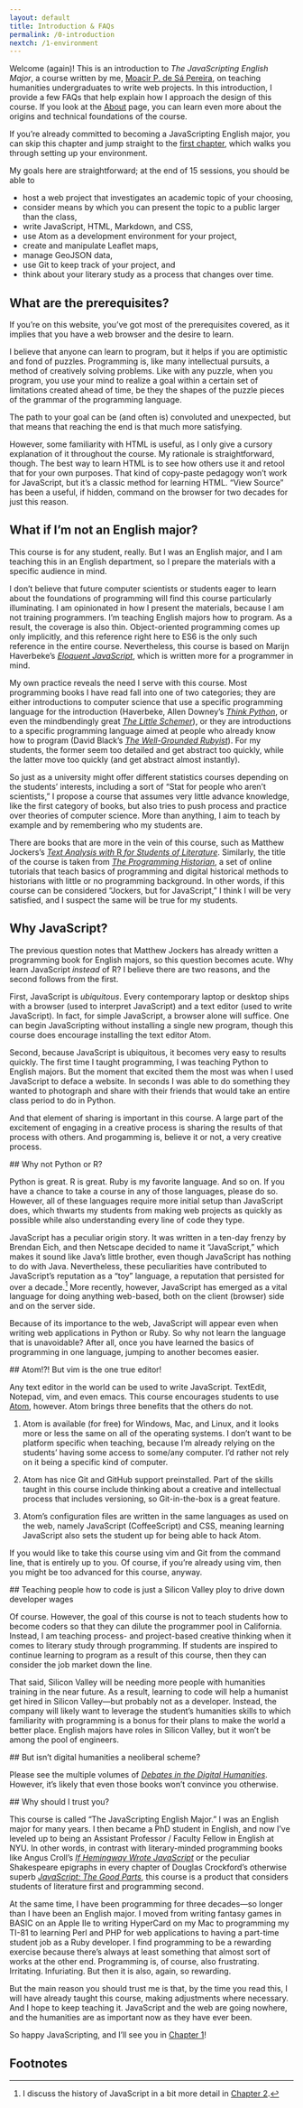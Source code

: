 ```yaml
---
layout: default
title: Introduction & FAQs
permalink: /0-introduction
nextch: /1-environment
---
```


Welcome (again)! This is an introduction to *The JavaScripting
English Major*, a course written by me, [Moacir P. de Sá
Pereira](http://moacir.com), on teaching humanities undergraduates to write
web projects. In this introduction, I provide a few FAQs that help explain how
I approach the design of this course. If you look at the [About](/about)
page, you can learn even more about the origins and technical foundations of
the course.

If you’re already committed to becoming a JavaScripting English major, you can
skip this chapter and jump straight to the [first chapter](/1-environment),
which walks you through setting up your environment. 

My goals here are straightforward; at the end of 15 sessions, you should be
able to

* host a web project that investigates an academic topic of your
choosing,
* consider means by which you can present the topic to a public larger than
the class,
* write JavaScript, HTML, Markdown, and CSS,
* use Atom as a development environment for your project,
* create and manipulate Leaflet maps,
* manage GeoJSON data,
* use Git to keep track of your project, and
* think about your literary study as a process that changes over time.

<section id="prerequisites">

## What are the prerequisites?

If you’re on this website, you’ve got most of the prerequisites covered, as it
implies that you have a web browser and the desire to learn. 

I believe that anyone can learn to program, but it helps if you are optimistic
and fond of puzzles. Programming is, like many intellectual pursuits,
a method of creatively solving problems. Like with any puzzle, when you
program, you use your mind to realize a goal within a certain set of
limitations created ahead of time, be they the shapes of the puzzle pieces of
the grammar of the programming language.

The path to your goal can be (and often is) convoluted and unexpected,
but that means that reaching the end is that much more satisfying.

However, some familiarity with HTML is useful, as I only give a cursory explanation of
it throughout the course. My rationale is straightforward, though. The best
way to learn HTML is to see how others use it and retool that for your own
purposes. That kind of copy-paste pedagogy won’t work for JavaScript, but it’s
a classic method for learning HTML. “View Source” has been a useful, if hidden,
command on the browser for two decades for just this reason.

</section>

<section id="not-english-major">

## What if I’m not an English major?

This course is for any student, really. But I was an English major, and I am
teaching this in an English department, so I prepare the materials with a
specific audience in mind. 

I don’t believe that future computer scientists or students eager to learn
about the foundations of programming will find this course particularly
illuminating. I am opinionated in how I present the materials, because I am
not training programmers. I’m teaching English majors how to program. As a
result, the coverage is also thin. Object-oriented programming comes up only
implicitly, and this reference right here to ES6 is the only such reference in
the entire course. Nevertheless, this course is based on Marijn Haverbeke’s
[*Eloquent JavaScript*](http://eloquentjavascript.net), which is written more
for a programmer in mind.

My own practice reveals the need I serve with this course. Most programming
books I have read fall into one of two categories; they are either
introductions to computer science that use a specific programming language for
the introduction (Haverbeke, Allen Downey’s [*Think
Python*](http://greenteapress.com/wp/think-python-2e/), or even the
mindbendingly great [*The Little
Schemer*](https://mitpress.mit.edu/books/little-schemer)), or they are
introductions to a specific programming language aimed at people who already
know how to program (David Black’s [*The Well-Grounded
Rubyist*](https://www.manning.com/books/the-well-grounded-rubyist-second-edition)).
For my students, the former seem too
detailed and get abstract too quickly, while the latter move too quickly (and
get abstract almost instantly).

So just as a university might offer different statistics courses depending on
the students’ interests, including a sort of “Stat for people who aren’t
scientists,” I propose a course that assumes very little advance
knowledge, like the first category of books, but also tries to push process and
practice over theories of computer science. More than anything, I aim to teach
by example and by remembering who my students are.

There are books that are more in the vein of this course, such as Matthew
Jockers’s [*Text Analysis with* R *for Students of
Literature*](http://www.matthewjockers.net/text-analysis-with-r-for-students-of-literature/).
Similarly, the title of the course is taken from [*The Programming
Historian*](https://programminghistorian.org/), a set of online tutorials that
teach basics of programming and digital historical methods to historians with
little or no programming background. In other words, if this course can be
considered “Jockers, but for JavaScript,” I think I will be very satisfied,
and I suspect the same will be true for my students.

</section>
<section id="why-javascript">

## Why JavaScript?

The previous question notes that Matthew Jockers has already written a
programming book for English majors, so this question becomes acute. Why learn
JavaScript *instead* of R? I believe there are two reasons, and the second
follows from the first. 

First, JavaScript is *ubiquitous*. Every contemporary laptop or desktop ships
with a browser (used to interpret JavaScript) and a text editor (used to write
JavaScript). In fact, for simple JavaScript, a browser alone will suffice.
One can begin JavaScripting without installing a single new program, though
this course does encourage installing the text editor Atom.

Second, because JavaScript is ubiquitous, it becomes very easy to results
quickly. The first time I taught programming, I was teaching Python to English
majors. But the moment that excited them the most was when I used JavaScript
to deface a website. In seconds I was able to do something they wanted to
photograph and share with their friends that would take an entire class period
to do in Python. 

And that element of sharing is important in this course. A large part of the
excitement of engaging in a creative process is sharing the results of that
process with others. And progamming is, believe it or not, a very creative
process.

</section>

<section id="not-python">
## Why not Python or R?

Python is great. R is great. Ruby is my favorite language. And so on. If you
have a chance to take a course in any of those languages, please do so.
However, all of these languages require more initial setup than JavaScript
does, which thwarts my students from making web projects as quickly as
possible while also understanding every line of code they type.

JavaScript has a peculiar origin story. It was written in a ten-day frenzy by
Brendan Eich, and then Netscape decided to name it “JavaScript,” which makes
it sound like Java’s little brother, even though JavaScript has nothing to do
with Java. Nevertheless, these peculiarities have contributed to JavaScript’s
reputation as a “toy” language, a reputation that persisted for over a
decade.[^js-history] More recently, however, JavaScript has emerged as a vital
language for doing anything web-based, both on the client (browser) side and
on the server side. 

Because of its importance to the web, JavaScript will appear even when writing
web applications in Python or Ruby. So why not learn the language that is
unavoidable? After all, once you have learned the basics of programming in one
language, jumping to another becomes easier.

</section>
<section id="why-atom">
## Atom!?! But vim is the one true editor!

Any text editor in the world can be used to write JavaScript. TextEdit,
Notepad, vim, and even emacs. This course encourages students to use
[Atom](http://atom.io), however. Atom brings three benefits that the others do
not.

1. Atom is available (for free) for Windows, Mac, and Linux, and it looks more
   or less the same on all of the operating systems. I don’t want to be
   platform specific when teaching, because I’m already relying on the
   students’ having some access to some/any computer. I’d rather not rely on it
   being a specific kind of computer.

1. Atom has nice Git and GitHub support preinstalled. Part of the
   skills taught in this course include thinking about a creative and
   intellectual process that includes versioning, so Git-in-the-box is a great
   feature.

1. Atom’s configuration files are written in the same languages as used on the
   web, namely JavaScript (CoffeeScript) and CSS, meaning learning JavaScript
   also sets the student up for being able to hack Atom.

If you would like to take this course using vim and Git from the command line,
that is entirely up to you. Of course, if you’re already using vim, then you
might be too advanced for this course, anyway.

</section>
<section id="exploitation">
## Teaching people how to code is just a Silicon Valley ploy to drive down developer wages

Of course. However, the goal of this course is not to teach
students how to become coders so that they can dilute the programmer pool in
California. Instead, I am teaching process- and project-based creative
thinking when it comes to literary study through programming. If students are
inspired to continue learning to program as a result of this course, then they
can consider the job market down the line.

That said, Silicon Valley will be needing more people with humanities training
in the near future. As a result, learning to code will help a humanist get hired in
Silicon Valley—but probably not as a developer. Instead, the company will
likely want to leverage the student’s humanities skills to which familiarity
with programming is a bonus for their plans to make the world a better place.
English majors have roles in Silicon Valley, but it won’t be among the pool of
engineers.

</section>
<section id="neoliberalism">
## But isn’t digital humanities a neoliberal scheme?

Please see the multiple volumes of [*Debates in the Digital
Humanities*](http://dhdebates.gc.cuny.edu/). However, it’s likely that even
those books won’t convince you otherwise.

</section>
<section id="trusting-the-author">
## Why should I trust you?

This course is called “The JavaScripting English Major.” I was an English
major for many years. I then became a PhD student in English, and now I’ve
leveled up to being an Assistant Professor / Faculty Fellow in English at NYU.
In other words, in contrast with literary-minded programming books like Angus
Croll’s [*If Hemingway Wrote JavaScript*](https://www.nostarch.com/hemingway)
or the peculiar Shakespeare epigraphs in every chapter of Douglas Crockford’s
otherwise superb [*JavaScript: The Good
Parts*](http://shop.oreilly.com/product/9780596517748.do), this course is a
product that considers students of literature first and programming second.

At the same time, I have been programming for three decades—so longer than I
have been an English major. I moved from writing fantasy games in BASIC on an
Apple IIe to writing HyperCard on my Mac to programming my TI-81 to learning
Perl and PHP for web applications to having a part-time student job as a Ruby
developer. I find programming to be a rewarding exercise because there’s
always at least something that almost sort of works at the other end.
Programming is, of course, also frustrating. Irritating. Infuriating. But then
it is also, again, so rewarding.

But the main reason you should trust me is that, by the time you read this, I
will have already taught this course, making adjustments where necessary. And
I hope to keep teaching it. JavaScript and the web are going nowhere, and the
humanities are as important now as they have ever been.

So happy JavaScripting, and I’ll see you in [Chapter 1](/1-environment)!
</section>

## Footnotes

[^js-history]: I discuss the history of JavaScript in a bit more detail in [Chapter 2](/2-calculator).
